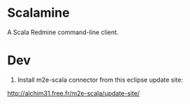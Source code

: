 Scalamine
=========

A Scala Redmine command-line client.

Dev
===

1. Install m2e-scala connector from this eclipse update site:

http://alchim31.free.fr/m2e-scala/update-site/
